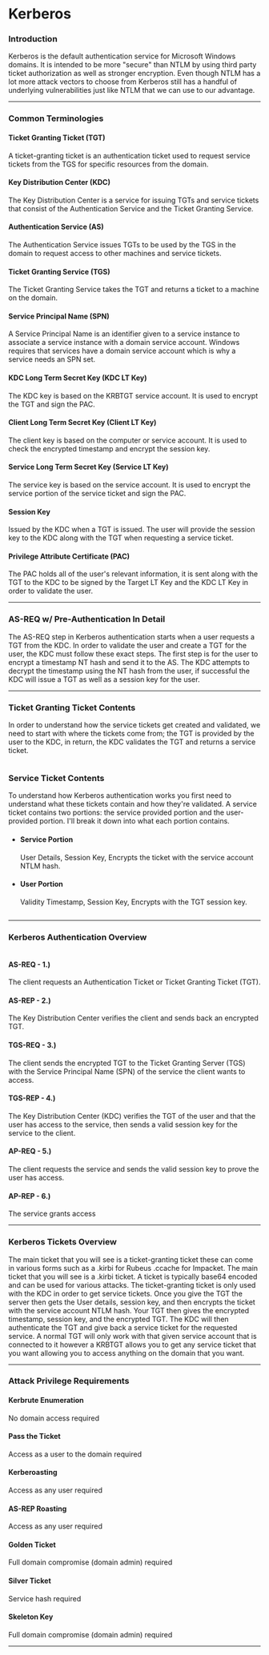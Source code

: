 # Kerberos

### **Introduction**

Kerberos is the default authentication service for Microsoft Windows domains. It is intended to be more "secure" than NTLM by using third party ticket authorization as well as stronger encryption. Even though NTLM has a lot more attack vectors to choose from Kerberos still has a handful of underlying vulnerabilities just like NTLM that we can use to our advantage.

***

### **Common Terminologies**

#### Ticket Granting Ticket (TGT)

A ticket-granting ticket is an authentication ticket used to request service tickets from the TGS for specific resources from the domain.

#### Key Distribution Center (KDC)

The Key Distribution Center is a service for issuing TGTs and service tickets that consist of the Authentication Service and the Ticket Granting Service.

#### Authentication Service (AS)

The Authentication Service issues TGTs to be used by the TGS in the domain to request access to other machines and service tickets.

#### Ticket Granting Service (TGS)

The Ticket Granting Service takes the TGT and returns a ticket to a machine on the domain.

#### Service Principal Name (SPN)

A Service Principal Name is an identifier given to a service instance to associate a service instance with a domain service account. Windows requires that services have a domain service account which is why a service needs an SPN set.

#### KDC Long Term Secret Key (KDC LT Key)

The KDC key is based on the KRBTGT service account. It is used to encrypt the TGT and sign the PAC.

#### Client Long Term Secret Key (Client LT Key)

The client key is based on the computer or service account. It is used to check the encrypted timestamp and encrypt the session key.

#### Service Long Term Secret Key (Service LT Key)

The service key is based on the service account. It is used to encrypt the service portion of the service ticket and sign the PAC.

#### Session Key

Issued by the KDC when a TGT is issued. The user will provide the session key to the KDC along with the TGT when requesting a service ticket.

#### Privilege Attribute Certificate (PAC)

The PAC holds all of the user's relevant information, it is sent along with the TGT to the KDC to be signed by the Target LT Key and the KDC LT Key in order to validate the user.

***

### **AS-REQ w/ Pre-Authentication In Detail**

The AS-REQ step in Kerberos authentication starts when a user requests a TGT from the KDC. In order to validate the user and create a TGT for the user, the KDC must follow these exact steps. The first step is for the user to encrypt a timestamp NT hash and send it to the AS. The KDC attempts to decrypt the timestamp using the NT hash from the user, if successful the KDC will issue a TGT as well as a session key for the user.

***

### **Ticket Granting Ticket Contents**

In order to understand how the service tickets get created and validated, we need to start with where the tickets come from; the TGT is provided by the user to the KDC, in return, the KDC validates the TGT and returns a service ticket.&#x20;

<figure><img src="../../../../../../../../.gitbook/assets/image (4).png" alt=""><figcaption></figcaption></figure>

### **Service Ticket Contents**

To understand how Kerberos authentication works you first need to understand what these tickets contain and how they're validated. A service ticket contains two portions: the service provided portion and the user-provided portion. I'll break it down into what each portion contains.

*   #### Service Portion

    User Details, Session Key, Encrypts the ticket with the service account NTLM hash.
*   #### User Portion

    Validity Timestamp, Session Key, Encrypts with the TGT session key.

<figure><img src="../../../../../../../../.gitbook/assets/image (17).png" alt=""><figcaption></figcaption></figure>

***

### **Kerberos Authentication Overview**

<figure><img src="../../../../../../../../.gitbook/assets/image (62).png" alt=""><figcaption></figcaption></figure>

#### AS-REQ - 1.)

The client requests an Authentication Ticket or Ticket Granting Ticket (TGT).

#### AS-REP - 2.)

The Key Distribution Center verifies the client and sends back an encrypted TGT.

#### TGS-REQ - 3.)

The client sends the encrypted TGT to the Ticket Granting Server (TGS) with the Service Principal Name (SPN) of the service the client wants to access.

#### TGS-REP - 4.)

The Key Distribution Center (KDC) verifies the TGT of the user and that the user has access to the service, then sends a valid session key for the service to the client.

#### AP-REQ - 5.)

The client requests the service and sends the valid session key to prove the user has access.

#### AP-REP - 6.)

The service grants access

***

### **Kerberos Tickets Overview**

The main ticket that you will see is a ticket-granting ticket these can come in various forms such as a .kirbi for Rubeus .ccache for Impacket. The main ticket that you will see is a .kirbi ticket. A ticket is typically base64 encoded and can be used for various attacks. The ticket-granting ticket is only used with the KDC in order to get service tickets. Once you give the TGT the server then gets the User details, session key, and then encrypts the ticket with the service account NTLM hash. Your TGT then gives the encrypted timestamp, session key, and the encrypted TGT. The KDC will then authenticate the TGT and give back a service ticket for the requested service. A normal TGT will only work with that given service account that is connected to it however a KRBTGT allows you to get any service ticket that you want allowing you to access anything on the domain that you want.

***

### **Attack Privilege Requirements**

#### Kerbrute Enumeration

No domain access required

#### Pass the Ticket

Access as a user to the domain required

#### Kerberoasting

Access as any user required

#### AS-REP Roasting

Access as any user required

#### Golden Ticket

Full domain compromise (domain admin) required

#### Silver Ticket

Service hash required

#### Skeleton Key

Full domain compromise (domain admin) required

***
